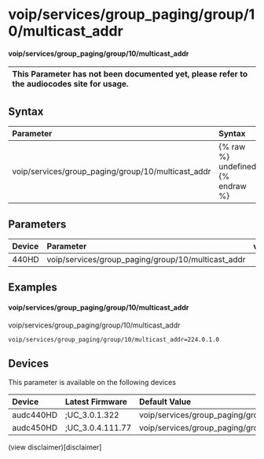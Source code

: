 ﻿---
description: voip/services/group_paging/group/10/multicast_addr
search: false
---

# voip/services/group_paging/group/10/multicast_addr

#### voip/services/group_paging/group/10/multicast_addr


| This Parameter has not been documented yet, please refer to the audiocodes site for usage.  |
| :--- |

## Syntax
| Parameter | Syntax |
| :--- | :--- |
|voip/services/group_paging/group/10/multicast_addr | {% raw %} undefined {% endraw %} |

## Parameters
|Device|Parameter|value|Description|
|:---|:---|:---|:---|
| 440HD | voip/services/group_paging/group/10/multicast_addr |  |  |

## Examples
#### voip/services/group_paging/group/10/multicast_addr

voip/services/group_paging/group/10/multicast_addr

```
voip/services/group_paging/group/10/multicast_addr=224.0.1.0
```

## Devices
This parameter is available on the following devices

| Device | Latest Firmware | Default Value |
|:---|:---|:---|
| audc440HD | ;UC_3.0.1.322 | voip/services/group_paging/group/10/multicast_addr=224.0.1.0 
| audc450HD | ;UC_3.0.4.111.77 | voip/services/group_paging/group/10/multicast_addr=224.0.1.0 

(view disclaimer)[disclaimer]
